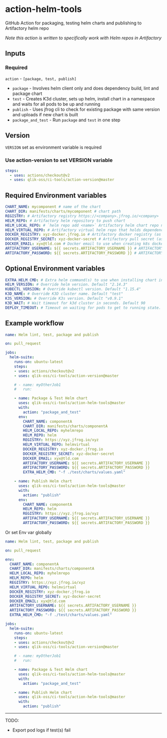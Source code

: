 # action-helm-tools

GitHub Action for packaging, testing helm charts and publishing to Artifactory helm repo

_Note this action is written to specifically work with Helm repos in Artifactory_

## Inputs

### Required
`action` - `[package, test, publish]`

- `package` - Involves helm client only and does dependency build, lint and package chart
- `test` - Creates K3d cluster, sets up helm, install chart in a namespace and waits for all pods to be up and running
- `publish` - Uses jfrog cli to check for existing package with same version and uploads if new chart is built
- `package_and_test` - Run `package` and `test` in one step

## Version

`VERSION` set as environment variable is required

### Use action-version to set VERSION variable

```yaml
steps:
  - uses: actions/checkout@v2
  - uses: qlik-oss/ci-tools/action-version@master
```

## Required Environment variables

```yaml
CHART_NAME: mycomponent # name of the chart
CHART_DIR: manifests/charts/mycomponent # chart path
REGISTRY: # Artifactory registry https://<company>.jfrog.io/<company>
HELM_REPO: # Artifactory helm repository to push chart
HELM_LOCAL_REPO: # `helm repo add <name>` Artifactory helm chart repo name for pulling dependencies
HELM_VIRTUAL_REPO: # Artifactory virtual helm repo that holds dependencies
DOCKER_REGISTRY: xyz-docker.jfrog.io # Artifactory docker registry (as specified in chart image.registry)
DOCKER_REGISTRY_SECRET: xyz-docker-secret # Artifactory pull secret (as specified in chart image.pullSecrets)
DOCKER_EMAIL: xyx@tld.com # Docker email to use when creating k8s docker secret
ARTIFACTORY_USERNAME: ${{ secrets.ARTIFACTORY_USERNAME }} # ARTIFACTORY_USERNAME (Artifactory username) must be set in GitHub Repo secrets
ARTIFACTORY_PASSWORD: ${{ secrets.ARTIFACTORY_PASSWORD }} # ARTIFACTORY_PASSWORD (Artifactory api key) must be set in GitHub Repo secrets
```

## Optional Environment variables

```yaml
EXTRA_HELM_CMD: # Extra helm command(s) to use when installing chart in K3d cluster
HELM_VERSION: # Override helm version. Default "2.14.3"
KUBECTL_VERSION: # Override kubectl version. Default "1.15.4"
K3D_NAME: # Override K3D cluster name. Default "test"
K3S_VERSION: # Override K3s version. Default "v0.9.1"
K3D_WAIT: # Wait timeout for k3d cluster in seconds. Default 90
DEPLOY_TIMEOUT: # Timeout on waiting for pods to get to running state. Default 300 seconds
```

## Example workflow

```yaml
name: Helm lint, test, package and publish

on: pull_request

jobs:
  helm-suite:
    runs-on: ubuntu-latest
    steps:
    - uses: actions/checkout@v2
    - uses: qlik-oss/ci-tools/action-version@master

    # - name: myOtherJob1
    #   run:

    - name: Package & Test Helm chart
      uses: qlik-oss/ci-tools/action-helm-tools@master
      with:
        action: "package_and_test"
      env:
        CHART_NAME: componentA
        CHART_DIR: manifests/charts/componentA
        HELM_LOCAL_REPO: myhelmrepo
        HELM_REPO: helm
        REGISTRY: https://xyz.jfrog.io/xyz
        HELM_VIRTUAL_REPO: helmvirtual
        DOCKER_REGISTRY: xyz-docker.jfrog.io
        DOCKER_REGISTRY_SECRET: xyz-docker-secret
        DOCKER_EMAIL: xyx@tld.com
        ARTIFACTORY_USERNAME: ${{ secrets.ARTIFACTORY_USERNAME }}
        ARTIFACTORY_PASSWORD: ${{ secrets.ARTIFACTORY_PASSWORD }}
        EXTRA_HELM_CMD: "-f ./test/charts/values.yaml"

    - name: Publish Helm chart
      uses: qlik-oss/ci-tools/action-helm-tools@master
      with:
        action: "publish"
      env:
        CHART_NAME: componentA
        HELM_REPO: helm
        REGISTRY: https://xyz.jfrog.io/xyz
        ARTIFACTORY_USERNAME: ${{ secrets.ARTIFACTORY_USERNAME }}
        ARTIFACTORY_PASSWORD: ${{ secrets.ARTIFACTORY_PASSWORD }}
```

Or set Env var globally

```yaml
name: Helm lint, test, package and publish

on: pull_request

env:
  CHART_NAME: componentA
  CHART_DIR: manifests/charts/componentA
  HELM_LOCAL_REPO: myhelmrepo
  HELM_REPO: helm
  REGISTRY: https://xyz.jfrog.io/xyz
  HELM_VIRTUAL_REPO: helmvirtual
  DOCKER_REGISTRY: xyz-docker.jfrog.io
  DOCKER_REGISTRY_SECRET: xyz-docker-secret
  DOCKER_EMAIL: xyx@tld.com
  ARTIFACTORY_USERNAME: ${{ secrets.ARTIFACTORY_USERNAME }}
  ARTIFACTORY_PASSWORD: ${{ secrets.ARTIFACTORY_PASSWORD }}
  EXTRA_HELM_CMD: "-f ./test/charts/values.yaml"

jobs:
  helm-suite:
    runs-on: ubuntu-latest
    steps:
    - uses: actions/checkout@v2
    - uses: qlik-oss/ci-tools/action-version@master

    # - name: myOtherJob1
    #   run:

    - name: Package & Test Helm chart
      uses: qlik-oss/ci-tools/action-helm-tools@master
      with:
        action: "package_and_test"

    - name: Publish Helm chart
      uses: qlik-oss/ci-tools/action-helm-tools@master
      with:
        action: "publish"
```

---
TODO:

- Export pod logs if test(s) fail
